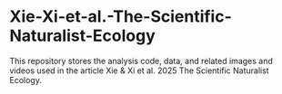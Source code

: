 # Xie-Xi-et-al.-The-Scientific-Naturalist-Ecology
This repository stores the analysis code, data, and related images and videos used in the article Xie &amp; Xi et al. 2025 The Scientific Naturalist Ecology.
